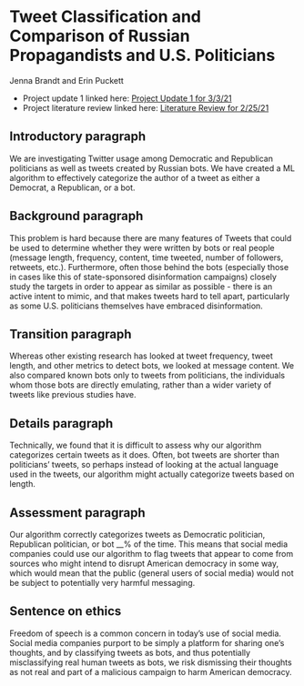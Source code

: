 # Tweet Classification and Comparison of Russian Propagandists and U.S. Politicians
Jenna Brandt and Erin Puckett

- Project update 1 linked here: [Project Update 1 for 3/3/21](http://jennabrandt.github.io/project-update-1)
- Project literature review linked here: [Literature Review for 2/25/21](https://jennabrandt.github.io/literature-review)

##  Introductory paragraph
We are investigating Twitter usage among Democratic and Republican politicians as well as tweets created by Russian bots. We have created a ML algorithm to effectively categorize the author of a tweet as either a Democrat, a Republican, or a bot.

## Background paragraph
This problem is hard because there are many features of Tweets that could be used to determine whether they were written by bots or real people (message length, frequency, content, time tweeted, number of followers, retweets, etc.). Furthermore, often those behind the bots (especially those in cases like this of state-sponsored disinformation campaigns) closely study the targets in order to appear as similar as possible - there is an active intent to mimic, and that makes tweets hard to tell apart, particularly as some U.S. politicians themselves have embraced disinformation. 

## Transition paragraph
Whereas other existing research has looked at tweet frequency, tweet length, and other metrics to detect bots, we looked at message content. We also compared known bots only to tweets from politicians, the individuals whom those bots are directly emulating, rather than a wider variety of tweets like previous studies have.

## Details paragraph
Technically, we found that it is difficult to assess why our algorithm categorizes certain tweets as it does. Often, bot tweets are shorter than politicians’ tweets, so perhaps instead of looking at the actual language used in the tweets, our algorithm might actually categorize tweets based on length.

## Assessment paragraph
Our algorithm correctly categorizes tweets as Democratic politician, Republican politician, or bot \__% of the time. This means that social media companies could use our algorithm to flag tweets that appear to come from sources who might intend to disrupt American democracy in some way, which would mean that the public (general users of social media) would not be subject to potentially very harmful messaging.

## Sentence on ethics
Freedom of speech is a common concern in today’s use of social media. Social media companies purport to be simply a platform for sharing one’s thoughts, and by classifying tweets as bots, and thus potentially misclassifying real human tweets as bots, we risk dismissing their thoughts as not real and part of a malicious campaign to harm American democracy.
